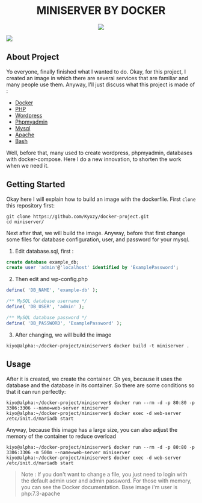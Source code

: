 <h1 align="center"> MINISERVER BY DOCKER </h1>

<div align='center'>
  <img src=https://c.tenor.com/3Umw4_D5vpMAAAAC/aru-ai.gif>
</div>

<img src="https://user-images.githubusercontent.com/73097560/115834477-dbab4500-a447-11eb-908a-139a6edaec5c.gif"></p>


## About Project
Yo everyone, finally finished what I wanted to do. Okay, for this project, I created an image in which there are several services that are familiar and many people use them. Anyway, I'll just discuss what this project is made of :

* [Docker](https://docker.github.io)
* [PHP](https://www.php.net)
* [Wordpress](https://wordpress.org)
* [Phpmyadmin](https://www.phpmyadmin.net)
* [Mysql](https://www.mysql.com)
* [Apache](https://www.apache.org)
* [Bash](https://github.com)

Well, before that, many used to create wordpress, phpmyadmin, databases with docker-compose. Here I do a new innovation, to shorten the work when we need it.

## Getting Started
Okay here I will explain how to build an image with the dockerfile. First `clone` this repository first: 

```console
git clone https://github.com/Kyxzy/docker-project.git
cd miniserver/
```
Next after that, we will build the image. Anyway, before that first change some files for database configuration, user, and password for your mysql.

1. Edit database.sql, first :
```sql
create database example_db;
create user 'admin'@'localhost' identified by 'ExamplePassword';
```

2. Then edit and wp-config.php 
```php
define( 'DB_NAME', 'example-db' );

/** MySQL database username */
define( 'DB_USER', 'admin' );

/** MySQL database password */
define( 'DB_PASSWORD', 'ExamplePassword' );
```

3. After changing, we will build the image
```console
kiyo@alpha:~/docker-project/miniserver$ docker build -t miniserver .
```

## Usage
After it is created, we create the container. Oh yes, because it uses the database and the database in its container. So there are some conditions so that it can run perfectly:

```console
kiyo@alpha:~/docker-project/miniserver$ docker run --rm -d -p 80:80 -p 3306:3306 --name=web-server miniserver 
kiyo@alpha:~/docker-project/miniserver$ docker exec -d web-server /etc/init.d/mariadb start
```

Anyway, because this image has a large size, you can also adjust the memory of the container to reduce overload

```console
kiyo@alpha:~/docker-project/miniserver$ docker run --rm -d -p 80:80 -p 3306:3306 -m 500m --name=web-server miniserver 
kiyo@alpha:~/docker-project/miniserver$ docker exec -d web-server /etc/init.d/mariadb start
```

> Note : If you don't want to change a file, you just need to login with the default admin user and admin password. For those with memory, you can see the Docker documentation. Base image i'm user is php:7.3-apache
